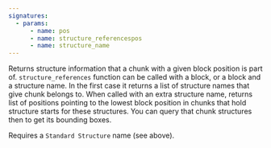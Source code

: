 ```yaml
---
signatures:
  - params:
      - name: pos
      - name: structure_referencespos
      - name: structure_name
---
```


Returns structure information that a chunk with a given block position is part of. `structure_references` function
can be called with a block, or a block and a structure name. In the first case it returns a list of structure names
that give chunk belongs to. When called with an extra structure name, returns list of positions pointing to the
lowest block position in chunks that hold structure starts for these structures. You can query that chunk structures
then to get its bounding boxes.

Requires a `Standard Structure` name (see above).
